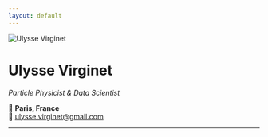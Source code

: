 ```yaml
---
layout: default
---
```

<div class="header-image"></div>

<div class="profile-container">
  <img src="images/photoCV.jpeg" alt="Ulysse Virginet" class="profile-picture">
  <div>
    <h1>Ulysse Virginet</h1>
    <p><em>Particle Physicist & Data Scientist</em></p>
  </div>
</div> 

📍 **Paris, France**  
📧 ulysse.virginet@gmail.com  

---
